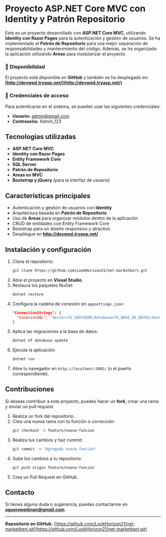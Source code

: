# Proyecto ASP.NET Core MVC con Identity y Patrón Repositorio

Este es un proyecto desarrollado con **ASP.NET Core MVC**, utilizando **Identity con Razor Pages** para la autenticación y gestión de usuarios. Se ha implementado el **Patrón de Repositorio** para una mejor separación de responsabilidades y mantenimiento del código. Además, se ha organizado la aplicación utilizando **Areas** para modularizar el proyecto.

### 🚀 Disponibilidad

El proyecto está disponible en **GitHub** y también se ha desplegado en: **[http://devwed.tryasp.net/](http://devwed.tryasp.net/)**

### 🔑 Credenciales de acceso

Para autenticarse en el sistema, se pueden usar las siguientes credenciales:
- **Usuario:** admin@gmail.com
- **Contraseña:** Admin_123

## Tecnologías utilizadas

- **ASP.NET Core MVC**
- **Identity con Razor Pages**
- **Entity Framework Core**
- **SQL Server**
- **Patrón de Repositorio**
- **Areas en MVC**
- **Bootstrap y jQuery** (para la interfaz de usuario)

## Características principales

- Autenticación y gestión de usuarios con **Identity**
- Arquitectura basada en **Patrón de Repositorio**
- Uso de **Areas** para organizar módulos dentro de la aplicación
- CRUD de entidades con Entity Framework Core
- Bootstrap para un diseño responsivo y atractivo
- Despliegue en **http://devwed.tryasp.net/**

## Instalación y configuración

1. Clona el repositorio:
   ```bash
   git clone https://github.com/LookHorizon21/net-marketbert.git
   ```
2. Abre el proyecto en **Visual Studio**.
3. Restaura los paquetes NuGet:
   ```bash
   dotnet restore
   ```
4. Configura la cadena de conexión en `appsettings.json`:
   ```json
   "ConnectionStrings": {
     "ConexionSQL": "Server=TU_SERVIDOR;Database=TU_BASE_DE_DATOS;User Id=TU_USUARIO;Password=TU_CONTRASEÑA;Trusted_Connection=true;TrustServerCertificate=true;MultipleActiveResultSets=true"
   }
   ```
5. Aplica las migraciones a la base de datos:
   ```bash
   dotnet ef database update
   ```
6. Ejecuta la aplicación:
   ```bash
   dotnet run
   ```
7. Abre tu navegador en `http://localhost:5092/` (o el puerto correspondiente).

## Contribuciones

Si deseas contribuir a este proyecto, puedes hacer un **fork**, crear una rama y enviar un pull request.

1. Realiza un fork del repositorio.
2. Crea una nueva rama con tu función o corrección:
   ```bash
   git checkout -b feature/nueva-funcion
   ```
3. Realiza tus cambios y haz commit:
   ```bash
   git commit -m "Agregada nueva función"
   ```
4. Sube los cambios a tu repositorio:
   ```bash
   git push origin feature/nueva-funcion
   ```
5. Crea un Pull Request en GitHub.

## Contacto

Si tienes alguna duda o sugerencia, puedes contactarme en **aguerowedman@gmail.com**.

---

**Repositorio en GitHub:** [https://github.com/LookHorizon21/net-marketbert.git](https://github.com/LookHorizon21/net-marketbert.git)

